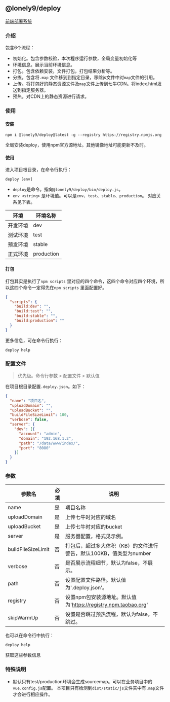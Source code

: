 ## @lonely9/deploy

[前端部署系统](https://www.npmjs.com/package/@lonely9/deploy)

### 介绍

包含6个流程：
- 初始化。包含参数校验，本次程序运行参数，全局变量初始化等
- 环境信息。展示当前环境信息。
- 打包。包含依赖安装，文件打包，打包结果分析等。
- 分拣。包含将`.map` 文件移到到指定目录，移除js文件中对`map`文件的引用。
- 上传。将打包好的静态资源文件及`map`文件上传到七牛CDN。将index.html发送到指定服务器。
- 预热。对CDN上的静态资源进行请求。

### 使用

#### 安装

```shell script
npm i @lonely9/deploy@latest -g --registry https://registry.npmjs.org
```

全局安装deploy，使用npm官方源地址。其他镜像地址可能更新不及时。

#### 使用

进入项目根目录，在命令行执行：

````shell script
deploy [env]
````

- `deploy`是命令。指向`@lonely9/deploy/bin/deploy.js`。
- `env <string>` 是环境值。可以是`env`、`test`、`stable`、`production`。
对应关系见下表。

环境 | 环境名称
--- | ---
开发环境 | dev
测试环境 | test
预发环境 | stable
正式环境 | production

#### 打包

打包其实是执行了`npm scripts` 里对应的四个命令，这四个命令对应四个环境，所以这四个命令一定得先在`npm scripts` 里面配置好。

```json
{
  "scripts": {
    "build:dev": "",
    "build:test": "",
    "build:stable": "",
    "build:production": ""
  }
}
```

更多信息，可在命令行执行：

```shell script
deploy help
```

### 配置文件

> 优先级。命令行参数 > 配置文件 > 默认值

在项目根目录配置`.deploy.json`。如下：

```json
{
  "name": "项目名",
  "uploadDomain": "",
  "uploadBucket": "",
  "buildFileSizeLimit": 100,
  "verbose": false,
  "server": {
    "dev": [{
      "account": "admin",
      "domain": "192.168.1.2",
      "path": "/data/www/index/",
      "port": "8080"
    }]
  }
}
```

### 参数

参数名 | 必填 |说明
--- | --- |---
name | 是 | 项目名称
uploadDomain | 是 | 上传七牛时对应的域名
uploadBucket | 是 | 上传七牛时对应的bucket
server | 是 | 服务器配置，格式见示例。
buildFileSizeLimit | 否 | 打包后，超过多大体积（KB）的文件进行警告，默认100KB，值类型为number
verbose | 否 | 是否展示流程细节，默认为false，不展示。
path | 否 | 设置配置文件路径。默认值为'.deploy.json'。
registry | 否 | 设置npm包安装源地址。默认值为'https://registry.npm.taobao.org'
skipWarmUp | 否 | 设置是否跳过预热流程，默认为false，不跳过。

也可以在命令行中执行：

```shell
deploy help
```

获取这些参数信息

### 特殊说明

- 默认只有test/production环境会生成sourcemap。可以在业务项目中的`vue.config.js`配置。
本项目只有检测到`dist/static/js`文件夹中有`.map`文件才会进行相应操作。
